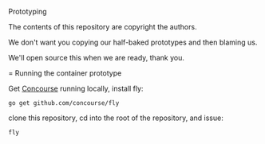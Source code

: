 Prototyping

The contents of this repository are copyright the authors.

We don't want you copying our half-baked prototypes and then
blaming us.

We'll open source this when we are ready, thank you.

= Running the container prototype

Get [Concourse](https://github.com/concourse/concourse) running locally, install fly:
```
go get github.com/concourse/fly

```
clone this repository, cd into the root of the repository, and issue:
```
fly
```